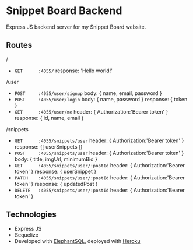 # Snippet Board Backend

Express JS backend server for my Snippet Board website.

## Routes
/
- `GET		:4055/`							response: 'Hello world!'

/user
- `POST		:4055/user/signup`				body: { name, email, password }
- `POST		:4055/user/login`				body: { name, password } response: { token }
- `GET		:4055/user/me`					header: { Authorization:'Bearer token' } response: { id, name, email }

/snippets
<!-- - `GET		:4055/snippets` 			response: {[ snippets ]} -->
- `GET		:4055/snippets/user` 			header: { Authorization:'Bearer token' } response: {[ userSnippets ]}
- `POST		:4055/snippets/user`			header: { Authorization:'Bearer token' } body: { title, imgUrl, minimumBid }
- `GET		:4055/snippets/user/:postId` 	header: { Authorization:'Bearer token' } response: { userSnippet }
- `PATCH 	:4055/snippets/user/:postId`	header: { Authorization:'Bearer token' } response: { updatedPost }
- `DELETE 	:4055/snippets/user/:postId`	header: { Authorization:'Bearer token' }

## Technologies
 - Express JS
 - Sequelize
 - Developed with [ElephantSQL](https://www.elephantsql.com/), deployed with [Heroku](https://www.heroku.com/)